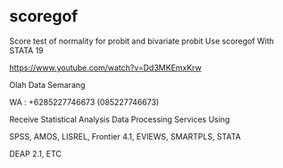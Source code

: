 # scoregof
Score test of normality for probit and bivariate probit Use scoregof With STATA 19

https://www.youtube.com/watch?v=Dd3MKEmxKrw

Olah Data Semarang

WA : +6285227746673 (085227746673)

Receive Statistical Analysis Data Processing Services Using

SPSS, AMOS, LISREL, Frontier 4.1, EVIEWS, SMARTPLS, STATA

DEAP 2.1, ETC
